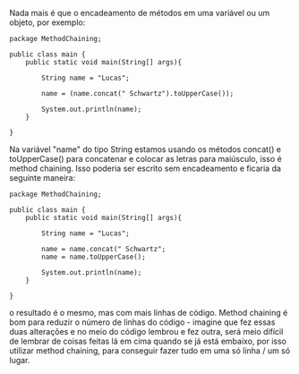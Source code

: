 
Nada mais é que o encadeamento de métodos em uma variável ou um objeto, por exemplo:

```
package MethodChaining;  
  
public class main {  
    public static void main(String[] args){  
  
        String name = "Lucas";  
  
        name = (name.concat(" Schwartz").toUpperCase());  
  
        System.out.println(name);  
    }  
  
}
```

Na variável "name" do tipo String estamos usando os métodos concat() e toUpperCase() para concatenar e colocar as letras para maiúsculo, isso é method chaining. Isso poderia ser escrito sem encadeamento e ficaria da seguinte maneira:

```
package MethodChaining;  
  
public class main {  
    public static void main(String[] args){  
  
        String name = "Lucas";  
  
        name = name.concat(" Schwartz";
        name = name.toUpperCase();  
  
        System.out.println(name);  
    }  
  
}
```

o resultado é o mesmo, mas com mais linhas de código. Method chaining é bom para reduzir o número de linhas do código - imagine que fez essas duas alterações e no meio do código lembrou e fez outra, será meio difícil de lembrar de coisas feitas lá em cima quando se já está embaixo, por isso utilizar method chaining, para conseguir fazer tudo em uma só linha / um só lugar.